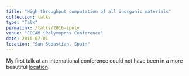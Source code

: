 ```yaml
---
title: "High-throughput computation of all inorganic materials"
collection: talks
type: "Talk"
permalink: /talks/2016-ipoly
venue: "CECAM iPolymoprhs Conference"
date: 2016-07-01
location: "San Sebastian, Spain"
---
```


My first talk at an international conference could not have been in a more beautiful [location](http://ipolymorphs.dipc.org/).